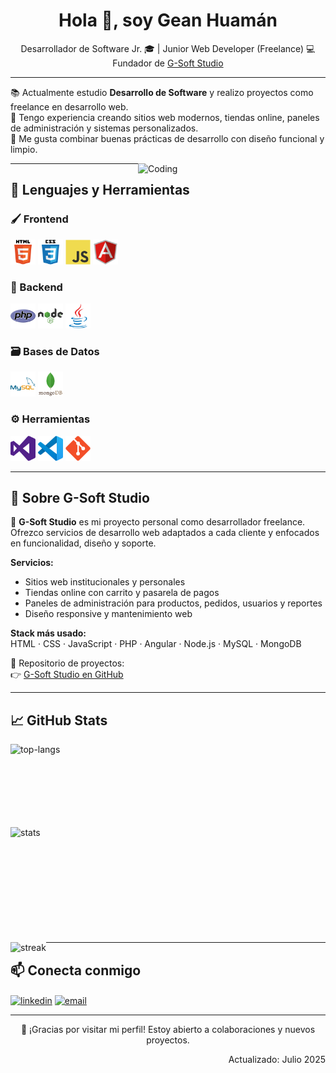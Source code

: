 <h1 align="center">Hola 👋, soy Gean Huamán</h1>

<p align="center">
  Desarrollador de Software Jr. 🎓 | Junior Web Developer (Freelance) 💻<br>
  Fundador de <a href="https://github.com/gsoftdev95">G-Soft Studio</a>
</p>

---

📚 Actualmente estudio **Desarrollo de Software** y realizo proyectos como freelance en desarrollo web.  
💼 Tengo experiencia creando sitios web modernos, tiendas online, paneles de administración y sistemas personalizados.  
🔧 Me gusta combinar buenas prácticas de desarrollo con diseño funcional y limpio.

<img align="right" alt="Coding" width="300" src="https://i.pinimg.com/originals/81/17/8b/81178b47a8598f0c81c4799f2cdd4057.gif">

---

## 🧠 Lenguajes y Herramientas

### 🖌️ Frontend
<p align="left">
  <a href="#"><img src="https://raw.githubusercontent.com/devicons/devicon/master/icons/html5/html5-original-wordmark.svg" alt="HTML" width="40" height="40"/></a>
  <a href="#"><img src="https://raw.githubusercontent.com/devicons/devicon/master/icons/css3/css3-original-wordmark.svg" alt="CSS" width="40" height="40"/></a>
  <a href="#"><img src="https://raw.githubusercontent.com/devicons/devicon/master/icons/javascript/javascript-original.svg" alt="JavaScript" width="40" height="40"/></a>
  <a href="#"><img src="https://raw.githubusercontent.com/devicons/devicon/master/icons/angularjs/angularjs-original.svg" alt="Angular" width="40" height="40"/></a>
</p>

### 🧩 Backend
<p align="left">
  <a href="#"><img src="https://raw.githubusercontent.com/devicons/devicon/master/icons/php/php-original.svg" alt="PHP" width="40" height="40"/></a>
  <a href="#"><img src="https://raw.githubusercontent.com/devicons/devicon/master/icons/nodejs/nodejs-original-wordmark.svg" alt="Node.js" width="40" height="40"/></a>
  <a href="#"><img src="https://raw.githubusercontent.com/devicons/devicon/master/icons/java/java-original.svg" alt="Java" width="40" height="40"/></a>
</p>

### 🗃️ Bases de Datos
<p align="left">
  <a href="#"><img src="https://raw.githubusercontent.com/devicons/devicon/master/icons/mysql/mysql-original-wordmark.svg" alt="MySQL" width="40" height="40"/></a>
  <a href="#"><img src="https://raw.githubusercontent.com/devicons/devicon/master/icons/mongodb/mongodb-original-wordmark.svg" alt="MongoDB" width="40" height="40"/></a>
</p>

### ⚙️ Herramientas
<p align="left">
  <a href="#"><img src="https://raw.githubusercontent.com/devicons/devicon/master/icons/visualstudio/visualstudio-plain.svg" alt="Visual Studio" width="40" height="40"/></a>
  <a href="#"><img src="https://raw.githubusercontent.com/devicons/devicon/master/icons/vscode/vscode-original.svg" alt="VS Code" width="40" height="40"/></a>
  <a href="#"><img src="https://raw.githubusercontent.com/devicons/devicon/master/icons/git/git-original.svg" alt="Git" width="40" height="40"/></a>
</p>


---

## 💼 Sobre G-Soft Studio

🚀 **G-Soft Studio** es mi proyecto personal como desarrollador freelance. Ofrezco servicios de desarrollo web adaptados a cada cliente y enfocados en funcionalidad, diseño y soporte.

**Servicios:**
- Sitios web institucionales y personales
- Tiendas online con carrito y pasarela de pagos
- Paneles de administración para productos, pedidos, usuarios y reportes
- Diseño responsive y mantenimiento web

**Stack más usado:**  
HTML · CSS · JavaScript · PHP · Angular · Node.js · MySQL · MongoDB

🔗 Repositorio de proyectos:  
👉 [G-Soft Studio en GitHub](https://github.com/gsoftdev95)

---

## 📈 GitHub Stats

<p>
  <img align="left" src="https://github-readme-stats.vercel.app/api/top-langs?username=geanhuaman&show_icons=true&theme=dark&locale=es&layout=compact" alt="top-langs" />
</p>

<br><br><br><br><br><br><br>

<p>
  <img align="left" src="https://github-readme-stats.vercel.app/api?username=geanhuaman&show_icons=true&theme=dark&locale=es" alt="stats" />
</p>

<br><br><br><br><br><br><br><br><br><br>

<p>
  <img align="left" src="https://github-readme-streak-stats.herokuapp.com/?user=geanhuaman&theme=dark" alt="streak" />
</p>

---

## 📫 Conecta conmigo

<p align="left">
  <a href="www.linkedin.com/in/gean-huaman-solis-879688279" target="blank"><img align="center" src="https://raw.githubusercontent.com/rahuldkjain/github-profile-readme-generator/master/src/images/icons/Social/linked-in-alt.svg" alt="linkedin" height="30" width="40" /></a>
  <a href="mailto:gehuso3.0v@gmail.com" target="blank"><img align="center" src="https://img.icons8.com/ios-glyphs/30/ffffff/email.png" alt="email" height="30" width="40"/></a>
</p>

---

<p align="center">👀 ¡Gracias por visitar mi perfil! Estoy abierto a colaboraciones y nuevos proyectos.</p>

<p align="right">Actualizado: Julio 2025</p>
